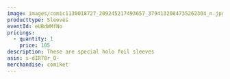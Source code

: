 ```yaml
---
image: images/comic1130018727_209245217493657_3794132084735262304_n.jpg
producttype: Sleeves
eventId: eUBdWMfNo
pricings:
  - quantity: 1
    price: 105
description: These are special holo foil sleeves
asin: s-dIR78r_O-
merchandise: comiket
---
```

